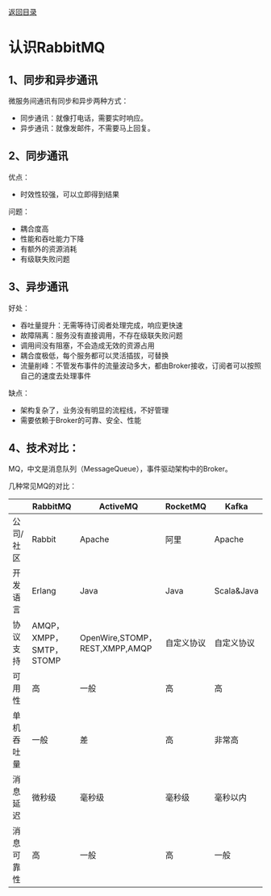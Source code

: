 [返回目录](/blog/rabbitmq/index)

# 认识RabbitMQ

## 1、同步和异步通讯

微服务间通讯有同步和异步两种方式：

- 同步通讯：就像打电话，需要实时响应。
- 异步通讯：就像发邮件，不需要马上回复。

## 2、同步通讯

优点：

- 时效性较强，可以立即得到结果

问题：

- 耦合度高
- 性能和吞吐能力下降
- 有额外的资源消耗
- 有级联失败问题

## 3、异步通讯


好处：

- 吞吐量提升：无需等待订阅者处理完成，响应更快速
- 故障隔离：服务没有直接调用，不存在级联失败问题
- 调用间没有阻塞，不会造成无效的资源占用
- 耦合度极低，每个服务都可以灵活插拔，可替换
- 流量削峰：不管发布事件的流量波动多大，都由Broker接收，订阅者可以按照自己的速度去处理事件


缺点：

- 架构复杂了，业务没有明显的流程线，不好管理
- 需要依赖于Broker的可靠、安全、性能

## 4、技术对比：

MQ，中文是消息队列（MessageQueue），事件驱动架构中的Broker。


几种常见MQ的对比：

|            | **RabbitMQ**            | **ActiveMQ**                   | **RocketMQ** | **Kafka**  |
| ---------- | ----------------------- | ------------------------------ | ------------ | ---------- |
| 公司/社区  | Rabbit                  | Apache                         | 阿里         | Apache     |
| 开发语言   | Erlang                  | Java                           | Java         | Scala&Java |
| 协议支持   | AMQP，XMPP，SMTP，STOMP | OpenWire,STOMP，REST,XMPP,AMQP | 自定义协议   | 自定义协议 |
| 可用性     | 高                      | 一般                           | 高           | 高         |
| 单机吞吐量 | 一般                    | 差                             | 高           | 非常高     |
| 消息延迟   | 微秒级                  | 毫秒级                         | 毫秒级       | 毫秒以内   |
| 消息可靠性 | 高                      | 一般                           | 高           | 一般       |

